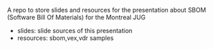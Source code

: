 A repo to store slides and resources for the presentation about SBOM (Software Bill Of Materials) for the Montreal JUG

* slides: slide sources of this presentation
* resources: sbom,vex,vdr samples
